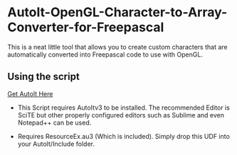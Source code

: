 # AutoIt-OpenGL-Character-to-Array-Converter-for-Freepascal

This is a neat little tool that allows you to create custom characters that are automatically converted into Freepascal code to use with OpenGL.

## Using the script

[Get AutoIt Here](https://www.autoitscript.com/site/autoit-script-editor/downloads/)

- This Script requires AutoItv3 to be installed. The recommended Editor is SciTE but other properly configured editors such as Sublime and even Notepad++ can be used.

- Requires ResourceEx.au3 (Which is included). Simply drop this UDF into your AutoIt/Include folder.
